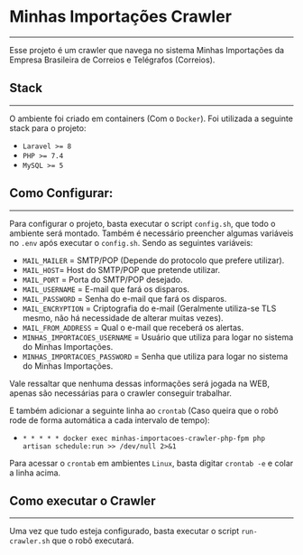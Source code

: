 # Minhas Importações Crawler
---
Esse projeto é um crawler que navega no sistema Minhas Importações da Empresa Brasileira de Correios e Telégrafos (Correios).

## Stack
---
O ambiente foi criado em containers (Com o `Docker`).
Foi utilizada a seguinte stack para o projeto:

- `Laravel >= 8`
- `PHP >= 7.4`
- `MySQL >= 5`

## Como Configurar:
---
Para configurar o projeto, basta executar o script `config.sh`, que todo o ambiente será montado.
Também é necessário preencher algumas variáveis no `.env` após executar o `config.sh`.
Sendo as seguintes variáveis:
- `MAIL_MAILER` = SMTP/POP (Depende do protocolo que prefere utilizar).
- `MAIL_HOST`= Host do SMTP/POP que pretende utilizar.
- `MAIL_PORT` = Porta do SMTP/POP desejado.
- `MAIL_USERNAME` = E-mail que fará os disparos.
- `MAIL_PASSWORD` = Senha do e-mail que fará os disparos.
- `MAIL_ENCRYPTION` = Criptografia do e-mail (Geralmente utiliza-se TLS mesmo, não há necessidade de alterar muitas vezes).
- `MAIL_FROM_ADDRESS` = Qual o e-mail que receberá os alertas.
- `MINHAS_IMPORTACOES_USERNAME` = Usuário que utiliza para logar no sistema do Minhas Importações.
- `MINHAS_IMPORTACOES_PASSWORD` = Senha que utiliza para logar no sistema do Minhas Importações.

Vale ressaltar que nenhuma dessas informações será jogada na WEB, apenas são necessárias para o crawler conseguir trabalhar.

E também adicionar a seguinte linha ao `crontab` (Caso queira que o robô rode de forma automática a cada intervalo de tempo):
- `* * * * * docker exec minhas-importacoes-crawler-php-fpm php artisan schedule:run >> /dev/null 2>&1`

Para acessar o `crontab` em ambientes `Linux`, basta digitar `crontab -e` e colar a linha acima.

## Como executar o Crawler
---

Uma vez que tudo esteja configurado, basta executar o script `run-crawler.sh` que o robô executará.
